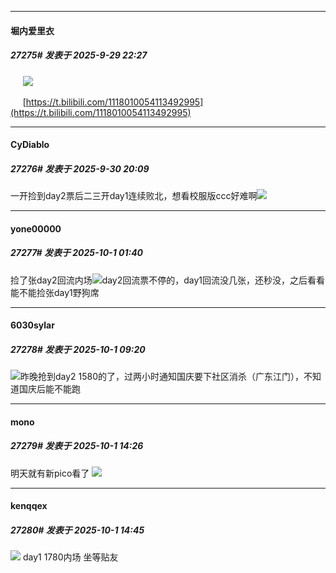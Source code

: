 ﻿
*****

####  堀内爱里衣  
##### 27275#       发表于 2025-9-29 22:27

     <img src="https://img.stage1st.com/forum/202509/29/222619eap3c3bae0g3jifa.jpg" referrerpolicy="no-referrer">

     [https://t.bilibili.com/1118010054113492995](https://t.bilibili.com/1118010054113492995)


*****

####  CyDiablo  
##### 27276#       发表于 2025-9-30 20:09

一开捡到day2票后二三开day1连续败北，想看校服版ccc好难啊<img src="https://static.stage1st.com/image/smiley/face2017/118.png" referrerpolicy="no-referrer">


*****

####  yone00000  
##### 27277#       发表于 2025-10-1 01:40

捡了张day2回流内场<img src="https://static.stage1st.com/image/smiley/face2017/068.png" referrerpolicy="no-referrer">day2回流票不停的，day1回流没几张，还秒没，之后看看能不能捡张day1野狗席


*****

####  6030sylar  
##### 27278#       发表于 2025-10-1 09:20

<img src="https://static.stage1st.com/image/smiley/face2017/001.png" referrerpolicy="no-referrer">昨晚抢到day2 1580的了，过两小时通知国庆要下社区消杀（广东江门），不知道国庆后能不能跑


*****

####  mono  
##### 27279#       发表于 2025-10-1 14:26

明天就有新pico看了 <img src="https://static.stage1st.com/image/smiley/face2017/041.png" referrerpolicy="no-referrer">


*****

####  kenqqex  
##### 27280#       发表于 2025-10-1 14:45

<img src="https://static.stage1st.com/image/smiley/face2017/067.png" referrerpolicy="no-referrer"> day1 1780内场 坐等贴友

